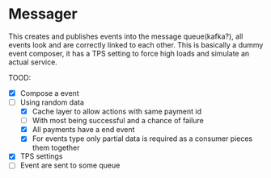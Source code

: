 # Messager

This creates and publishes events into the message queue(kafka?), all events look and are correctly linked to each other. This is basically a dummy event composer, it has a TPS setting to force high loads and simulate an actual service.

TOOD:
- [X] Compose a event
- [ ] Using random data
  - [X] Cache layer to allow actions with same payment id
  - [ ] With most being successful and a chance of failure
  - [X] All payments have a end event
  - [X] For events type only partial data is required as a consumer pieces them together
- [X] TPS settings
- [ ] Event are sent to some queue